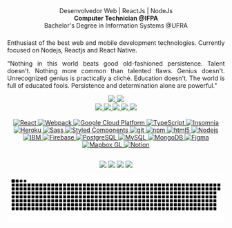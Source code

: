 <div align="center">
Desenvolvedor Web | ReactJs | NodeJs <br/>
<strong>Computer Technician @IFPA</strong> <br/>
Bachelor's Degree in Information Systems @UFRA <br/>
</div>

<div align="center">
  
###

<div align="justify">
Enthusiast of the best web and mobile development technologies. Currently focused on Nodejs, Reactjs and React Native.

"Nothing in this world beats good old-fashioned persistence. Talent doesn't. Nothing more common than talented flaws. Genius doesn't. Unrecognized genius is practically a cliché. Education doesn't. The world is full of educated fools. Persistence and determination alone are powerful."
</div>


<div align = "center">
  <a href="https://github.com/ryangalvaogp">
  <img height = "180em" src = "https://github-readme-stats.vercel.app/api?username=ryangalvaogp&show_icons=true&theme=maroongold&include_all_commits=true&count_private=true" />
  <img height = "180em" src = "https://github-readme-stats.vercel.app/api/top-langs/?username=ryangalvaogp&layout=compact&hide=css,html&langs_count=8&theme=maroongold" />
</div>
<div align = "center">
  <img height = "120em" src = "https://github-readme-stats.vercel.app/api/pin/?username=ryangalvaogp&repo=iVideosSearchBot&theme=great-gatsby" />
  <img height = "120em" src = "https://github-readme-stats.vercel.app/api/pin/?username=ryangalvaogp&repo=livraria-galvao&theme=great-gatsby" />
  <img height = "120em" src = "https://github-readme-stats.vercel.app/api/pin/?username=ryangalvaogp&repo=PodCastRG&theme=great-gatsby" />
  <img height = "120em" src = "https://github-readme-stats.vercel.app/api/pin/?username=ryangalvaogp&repo=moveit&theme=great-gatsby" />
  <img height = "120em" src = "https://github-readme-stats.vercel.app/api/pin/?username=ryangalvaogp&repo=happy&theme=great-gatsby" />
</div>

<div  style="display: inline_block"><br>
  <img alt="React" src="https://img.shields.io/badge/-React-45b8d8?style=flat-square&logo=react&logoColor=white" />
  <img alt="Webpack" src="https://img.shields.io/badge/-Webpack-8DD6F9?style=flat-square&logo=webpack&logoColor=white" /> 
  <img alt="Google Cloud Platform" src="https://img.shields.io/badge/-Google_Cloud_Platform-1a73e8?style=flat-square&logo=google-cloud&logoColor=white" />
  <img alt="TypeScript" src="https://img.shields.io/badge/-TypeScript-007ACC?style=flat-square&logo=typescript&logoColor=white" />
  <img alt="Insomnia" src="https://img.shields.io/badge/-Insomnia-5849BE?style=flat-square&logo=insomnia&logoColor=white" />
  <img alt="Heroku" src="https://img.shields.io/badge/-Heroku-430098?style=flat-square&logo=heroku&logoColor=white" />
  <img alt="Sass" src="https://img.shields.io/badge/-Sass-CC6699?style=flat-square&logo=sass&logoColor=white" />
  <img alt="Styled Components" src="https://img.shields.io/badge/-Styled_Components-db7092?style=flat-square&logo=styled-components&logoColor=white" />
  <img alt="git" src="https://img.shields.io/badge/-Git-F05032?style=flat-square&logo=git&logoColor=white" />
  <img alt="npm" src="https://img.shields.io/badge/-NPM-CB3837?style=flat-square&logo=npm&logoColor=white" />
  <img alt="html5" src="https://img.shields.io/badge/-HTML5-E34F26?style=flat-square&logo=html5&logoColor=white" />
  <img alt="Nodejs" src="https://img.shields.io/badge/-Nodejs-43853d?style=flat-square&logo=Node.js&logoColor=white" />
  <img alt="IBM" src="https://img.shields.io/badge/-IBM-007ACC?style=flat-square&logo=IBM&logoColor=white" />
  <img alt="Firebase" src="https://img.shields.io/badge/-Firebase-F57C00?style=flat-square&logo=firebase&logoColor=white" />
  <img alt="PostgreSQL" src="https://img.shields.io/badge/-PostgreSQL-2C384A?style=flat-square&logo=postgresql&logoColor=white" />
  <img alt="MySQL" src="https://img.shields.io/badge/-MySQL-007ACC?style=flat-square&logo=mysql&logoColor=white" />
  <img alt="MongoDB" src="https://img.shields.io/badge/-MongoDB-13aa52?style=flat-square&logo=mongodb&logoColor=white" />
  <img alt="Figma" src="https://img.shields.io/badge/-Figma-FF8A65?style=flat-square&logo=figma&logoColor=white" />
  <img alt="Mapbox GL" src="https://img.shields.io/badge/-Mapbox GL-1a73e8?style=flat-square&logo=mapbox&logoColor=white" />
  <img alt="Notion" src="https://img.shields.io/badge/-Notion-2C384A?style=flat-square&logo=Notion&logoColor=white" />
  
</div>

  ##
  
<div> 
  <a href="https://www.instagram.com/ryangalvaogp/" target="blank"><img src="https://img.shields.io/badge/-Instagram-%23E4405F?style=for-the-badge&logo=instagram&logoColor=white" target="_blank"></a>
  <a href = "mailto:ryangalvao.infotech@gmail.com" target="blank"><img src="https://img.shields.io/badge/-Gmail-%23333?style=for-the-badge&logo=gmail&logoColor=white" target="_blank"></a>
  <a href="https://www.linkedin.com/in/ryangalvaogp" target="blank"><img src="https://img.shields.io/badge/-LinkedIn-%230077B5?style=for-the-badge&logo=linkedin&logoColor=white" target="_blank"></a> 
  <a href="https://api.whatsapp.com/send?phone=+5591984546411" target="blank"><img src="https://img.shields.io/badge/WhatsApp-25D366?style=for-the-badge&logo=whatsapp&logoColor=white" target="_blank"></a> 
 
  ![Snake animation](https://github.com/ryangalvaogp/ryangalvaogp/blob/output/github-contribution-grid-snake.svg)
 
</div>
